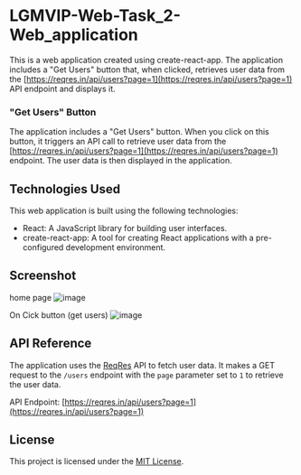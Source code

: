 # LGMVIP-Web-Task_2-Web_application

This is a web application created using create-react-app. The application includes a "Get Users" button that, when clicked, retrieves user data from the [https://reqres.in/api/users?page=1](https://reqres.in/api/users?page=1) API endpoint and displays it.

### "Get Users" Button

The application includes a "Get Users" button. When you click on this button, it triggers an API call to retrieve user data from the [https://reqres.in/api/users?page=1](https://reqres.in/api/users?page=1) endpoint. The user data is then displayed in the application.

## Technologies Used

This web application is built using the following technologies:

- React: A JavaScript library for building user interfaces.
- create-react-app: A tool for creating React applications with a pre-configured development environment.

## Screenshot
home page 
![image](https://github.com/atharvnaik07/LGMVIP-Web-Task_2-Web_application/assets/114814921/92834e1f-6be6-4ccc-b1b7-af8641b4457e)

On Cick button (get users)
![image](https://github.com/atharvnaik07/LGMVIP-Web-Task_2-Web_application/assets/114814921/f4023727-b847-42c6-ae4d-20d45315c475)


## API Reference

The application uses the [ReqRes](https://reqres.in/) API to fetch user data. It makes a GET request to the `/users` endpoint with the `page` parameter set to `1` to retrieve the user data.

API Endpoint: [https://reqres.in/api/users?page=1](https://reqres.in/api/users?page=1)


## License

This project is licensed under the [MIT License](LICENSE).
